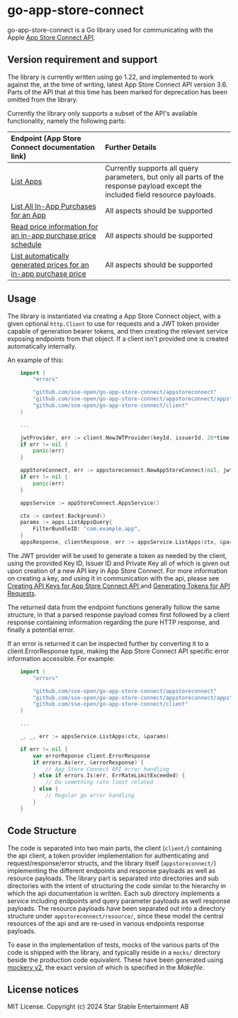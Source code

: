 # go-app-store-connect

go-app-store-connect is a Go library used for communicating with the Apple [App Store Connect API](https://developer.apple.com/documentation/appstoreconnectapi).

## Version requirement and support

The library is currently written using go 1.22, and implemented to work against the, at the time of writing, latest App Store Connect API version 3.6.
Parts of the API that at this time has been marked for deprecation has been omitted from the library.

Currently the library only supports a subset of the API's available functionality, namely the following parts:

| Endpoint (App Store Connect documentation link)                           | Further Details |
|:--------------------------------------------------------------------------|:---------------------------------------------------------------------------------------------|
| [List Apps](https://developer.apple.com/documentation/appstoreconnectapi) | Currently supports all query parameters, but only all parts of the response payload except the included field resource payloads. |
| [List All In-App Purchases for an App](https://developer.apple.com/documentation/appstoreconnectapi/get-v1-apps-_id_-inapppurchasesv2)    | All aspects should be supported |
| [Read price information for an in-app purchase price schedule](https://developer.apple.com/documentation/appstoreconnectapi/get-v1-inapppurchasepriceschedules-_id_-manualprices) | All aspects should be supported |
| [List automatically generated prices for an in-app purchase price](https://developer.apple.com/documentation/appstoreconnectapi/get-v1-inapppurchasepriceschedules-_id_-automaticprices) | All aspects should be supported |

## Usage

The library is instantiated via creating a App Store Connect object, with a given optional `http.Client` to use for requests and a JWT token provider capable of generation bearer tokens, and then creating the relevant service exposing endpoints from that object. If a client isn't provided one is created automatically internally.

An example of this:
```go
    import (
        "errors"

        "github.com/sse-open/go-app-store-connect/appstoreconnect"
        "github.com/sse-open/go-app-store-connect/appstoreconnect/apps"
        "github.com/sse-open/go-app-store-connect/client"
    )

    ...

    jwtProvider, err := client.NewJWTProvider(keyId, issuerId, 20*time.Minute, privateKeyData)
    if err != nil {
        panic(err)
    }

    appStoreConnect, err := appstoreconnect.NewAppStoreConnect(nil, jwtProvider)
    if err != nil {
        panic(err)
    }

    appsService := appStoreConnect.AppsService()

    ctx := context.Background()
    params := apps.ListAppsQuery{
        FilterBundleID: "com.example.app",
    }
    appsResponse, clientResponse, err := appsService.ListApps(ctx, &params)
```

The JWT provider will be used to generate a token as needed by the client, using the provided Key ID, Issuer ID and Private Key all of which is given out upon creation of a new API key in App Store Connect. For more information on creating a key, and using it in communication with the api, please see [Creating API Keys for App Store Connect API
](https://developer.apple.com/documentation/appstoreconnectapi/creating-api-keys-for-app-store-connect-api) and [Generating Tokens for API Requests](https://developer.apple.com/documentation/appstoreconnectapi/generating-tokens-for-api-requests).

The returned data from the endpoint functions generally follow the same structure, in that a parsed response payload comes first followed by a client response containing information regarding the pure HTTP response, and finally a potential error.

If an error is returned it can be inspected further by converting it to a client.ErrorResponse type, making the App Store Connect API specific error information accessible. For example:
```go
    import (
        "errors"

        "github.com/sse-open/go-app-store-connect/appstoreconnect"
        "github.com/sse-open/go-app-store-connect/appstoreconnect/apps"
        "github.com/sse-open/go-app-store-connect/client"
    )

    ...

    _, _, err := appsService.ListApps(ctx, &params)

    if err != nil {
        var errorReponse client.ErrorResponse
        if errors.As(err, &errorResponse) {
            // App Store Connect API error handling
        } else if errors.Is(err, ErrRateLimitExceeded) {
            // Do something rate limit related
        } else {
            // Regular go error handling
        }
    }
```

## Code Structure

The code is separated into two main parts, the client (`client/`) containing the api client, a token provider implementation for authenticating and request/response/error structs, and the library itself (`appstoreconnect/`) implementing the different endpoints and response payloads as well as resource payloads.
The library part is separated into directories and sub directories with the intent of structuring the code similar to the hierarchy in which the api documentation is written. Each sub directory implements a service including endpoints and query parameter payloads as well response payloads.
The resource payloads have been separated out into a directory structure under `appstoreconnect/resource/`, since these model the central resources of the api and are re-used in various endpoints response payloads.

To ease in the implementation of tests, mocks of the various parts of the code is shipped with the library, and typically reside in a `mocks/` directory beside the production code equivalent.
These have been generated using [mockery v2](https://github.com/vektra/mockery), the exact version of which is specified in the *Makefile*.

## License notices
MIT License. Copyright (c) 2024 Star Stable Entertainment AB